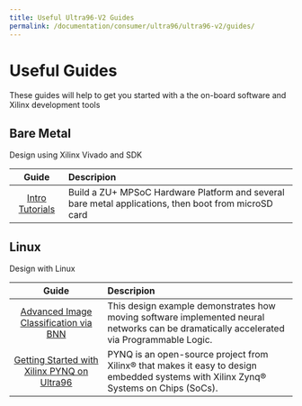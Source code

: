 ```yaml
---
title: Useful Ultra96-V2 Guides
permalink: /documentation/consumer/ultra96/ultra96-v2/guides/
---
```


# Useful Guides

These guides will help to get you started with a the on-board software and Xilinx development tools

## Bare Metal

Design using Xilinx Vivado and SDK

| Guide                                                               | Descripion                                                                                                                 |
|:-------------------------------------------------------------------:|:---------------------------------------------------------------------------------------------------------------------------|
| [Intro Tutorials](http://ultra96.org/support/design/24166/156)      | Build a ZU+ MPSoC Hardware Platform and several bare metal applications, then boot from microSD card                       |


## Linux

Design with Linux

| Guide                                                               | Descripion                                                                                                                 |
|:-------------------------------------------------------------------:|:---------------------------------------------------------------------------------------------------------------------------|
|[Advanced Image Classification via BNN](https://xilinx-wiki.atlassian.net/wiki/spaces/A/pages/18841949/Zynq+UltraScale+MPSoC+Accelerated+Image+Classification+via+Binary+Neural+Network+TechTip)| This design example demonstrates how moving software implemented neural networks can be dramatically accelerated via Programmable Logic.|                            
| [Getting Started with Xilinx PYNQ on Ultra96](http://www.pynq.io/board.html) | PYNQ is an open-source project from Xilinx® that makes it easy to design embedded systems with Xilinx Zynq® Systems on Chips (SoCs). |
